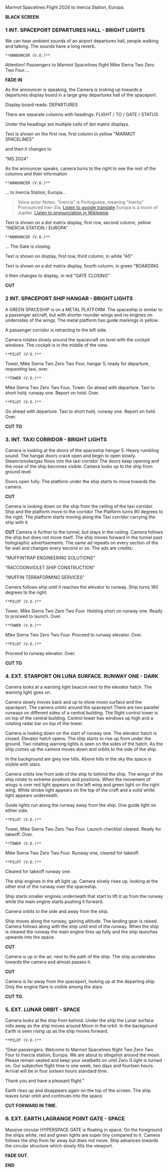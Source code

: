 Marmot Spacelines Flight 2024 to Inercia Station, Europa.

**BLACK SCREEN**

### 1 INT. SPACEPORT DEPARTURES HALL - BRIGHT LIGHTS

We can hear ambient sounds of an airport departures hall, people walking
and talking. The sounds have a long reverb.

	**ANNOUNCER (V.O.)**
Attention! Passengers to Marmot Spacelines flight Mike Sierra Two Zero Two Four....

**FADE IN**

As the announcer is speaking, 
the Camera is looking up towards a departures display board 
in a large grey departures hall of the spaceport.

Display board reads:
DEPARTURES

There are separate columns with headings:
FLIGHT	/  TO  / GATE  / STATUS

Under the headings are multiple cells of dot matrix displays.

Text is shown on the first row, first column in yellow
"MARMOT SPACELINES"

and then it changes to

"MS 2024"

As the announcer speaks, camera turns to the right to see the rest of the columns 
and their information

	**ANNOUNCER (V.O.)**
... to Inercia Station, Europa...


> Voice actor Notes: 
> "Inercia" is Portuguese, meaning "Inertia"
> Pronounced Iner-Zia, [Listen to google translate](https://translate.google.com/?sl=pt-PT&tl=en&text=Inercia&op=translate)
> Europa is a moon of Jupiter. [Listen to pronunciation in Wikipepia](https://en.wikipedia.org/wiki/Europa_(moon))


Text is shown on a dot matrix display, first row, second column, yellow
"INERCIA STATION / EUROPA"


	**ANNOUNCER (V.O.)**
... The Gate is closing.

Text is shown on display, first row, third column, in white
"A5"

Text is shown on a dot matrix display, fourth column, in green
"BOARDING

it then changes to display, in red
"GATE CLOSING"

**CUT**

### 2 INT. SPACEPORT SHIP HANGAR - BRIGHT LIGHTS

A GREEN SPACESHIP is on a METAL PLATFORM. 
The spaceship is similar to a passenger aircraft, 
but with shorter rounder wings and no engines on undersides of the wings. 
The metal platform has guide markings in yellow.

A passenger corridor is retracting to the left side.

Camera rotates slowly around the spacecraft on level with the cockpit windows. The cockpit is in the middle of the view.

	**PILOT (V.O.)**
Tower, Mike Sierra Two Zero Two Four, hangar 5, ready for departure, requesting taxi, over.

	**TOWER (V.O.)**
Mike Sierra Two Zero Two Four, Tower. Go ahead with departure. Taxi to short hold, runway one. Report on hold. Over.

	**PILOT (V.O.)**
Go ahead with departure. Taxi to short hold, runway one. Report on hold. Over.

**CUT TO**
### 3. INT. TAXI CORRIDOR - BRIGHT LIGHTS

Camera is looking at the doors of the spaceship hangar 5.
Heavy rumbling sound. The hangar doors crack open and begin to open slowly.
Steam/smoke/gas flows into the taxi corridor
The doors keep opening and the nose of the ship becomes visible.
Camera looks up to the ship from ground level

Doors open fully. The platform under the ship starts to move towards the camera.

**CUT**

Camera is looking down on the ship from the ceiling of the taxi corridor.
Ship and the platform move to the corridor
The Platform turns 90 degrees to the right.
The platform starts  moving along the Taxi corridor carrying the ship with it. 

**CUT**
Camera is further to the tunnel, but stays in the ceiling.
Camera follows the ship but does not move itself.
The ship moves forward in the tunnel past holographic advertisements. 
The same ad repeats on every section of the far wall and changes every second or so.
The ads are credits:

"MUFFINTRAP 
ENGINEERING 
SOLUTIONS"

"RACCOONVIOLET 
SHIP 
CONSTRUCTION"

"MUFFIN 
TERRAFORMING 
SERVICES"

Camera follows ship until it reaches the elevator to runway.
Ship turns 180 degrees to the right.

	**PILOT (V.O.)**
Tower, Mike Sierra Two Zero Two Four. Holding short on runway one. Ready to proceed to launch. Over.

	**TOWER (V.O.)**
Mike Sierra Two Zero Two Four. Proceed to runway elevator. Over.

	**PILOT (V.O.)**
Proceed to runway elevator. Over.

**CUT TO**

### 4. EXT. STARPORT ON LUNA SURFACE. RUNWAY ONE - DARK

Camera looks at a warning light beacon next to the elevator
hatch. The warning light goes on.

Camera slowly moves back and up to show moon surface and the spaceport.
The camera orbits around the spaceport
There are two parallel runways on different sides of a central building. 
The flight control tower is on top of the central building. 
Control tower has windows up high and a rotating radar bar on top of the tower.

Camera is looking down on the start of runway one.
The elevator hatch is closed.
Elevator hatch opens. 
The ship starts to rise up from under the ground. 
Two rotating warning lights is seen on the sides of the hatch. 
As the ship comes up the camera moves down and orbits to the side of the ship.

In the background are grey low hills. Above hills in the sky the space is visible with stars.

Camera orbits low from side of the ship to behind the ship. 
The wings of the ship rotate to extreme positions and positions. 
When the movement of wings is over red light appears on the left wing and green light on the right wing. 
White strobe light appears on the top of the craft and a solid white light appears underneath.

Guide lights run along the runway away from the ship. One guide light on either side.

	**PILOT (V.O.)**
Tower, Mike Sierra Two Zero Two Four. Launch checklist cleared. Ready for takeoff. Over.

	**TOWER (V.O.)**
Mike Sierra Two Zero Two Four. Runway one, cleared for takeoff.

	**PILOT (V.O.)**
Cleared for takeoff runway one.

The ship engines in the aft light up. 
Camera slowly rises up, looking at the other end of the runway over the spaceship.

Ship starts smaller engines underneath that start to lift it up from the runway while the main engine starts pushing it forward.

Camera orbits to the side and away from the ship.

Ship moves along the runway, gaining altitude. The landing gear is raised. 
Camera follows along with the ship until end of the runway. 
When the ship is cleared the runway the main engine fires up fully and the ship launches upwards into the space.

**CUT**

Camera is up in the air, next to the path of the ship. The ship accelerates towards the camera and almost 
passes it.

**CUT**

Camera is far away from the spaceport, looking up at the departing ship. 
Only the engine flare is visible among the stars

**CUT TO.**

### 5. EXT. LUNAR ORBIT - SPACE

Camera looks at the ship from behind. 
Under the ship the Lunar surface rolls away as the ship moves around Moon in the orbit.
In the background Earth is seen rising up as the ship moves forward.

	**PILOT (V.O.)**
"Dear passengers. Welcome to Marmot Spacelines flight Two Zero Two Four to Inercia station, Europa. 
We are about to slingshot around the moon. Please remain seated and keep your seatbelts on until Zero G light is turned on. 
Our subjective flight time is one week, two days and fourteen hours. Arrival will be in four sixteen hours standard time.

Thank you and have a pleasant flight."

Earth rises up and disappears again on the top of the screen. The ship leaves lunar orbit and continues into the space. 

**CUT FORWARD IN TIME.**

### 6. EXT. EARTH LAGRANGE POINT GATE - SPACE

Massive circular HYPERSPACE GATE is floating in space. 
On the foreground the ships white, red and green lights are super tiny compared to it.
Camera follows the ship from far away but does not move.
Ship advances towards the circular structure which slowly fills the viewport.

**FADE OUT.**

**END**

